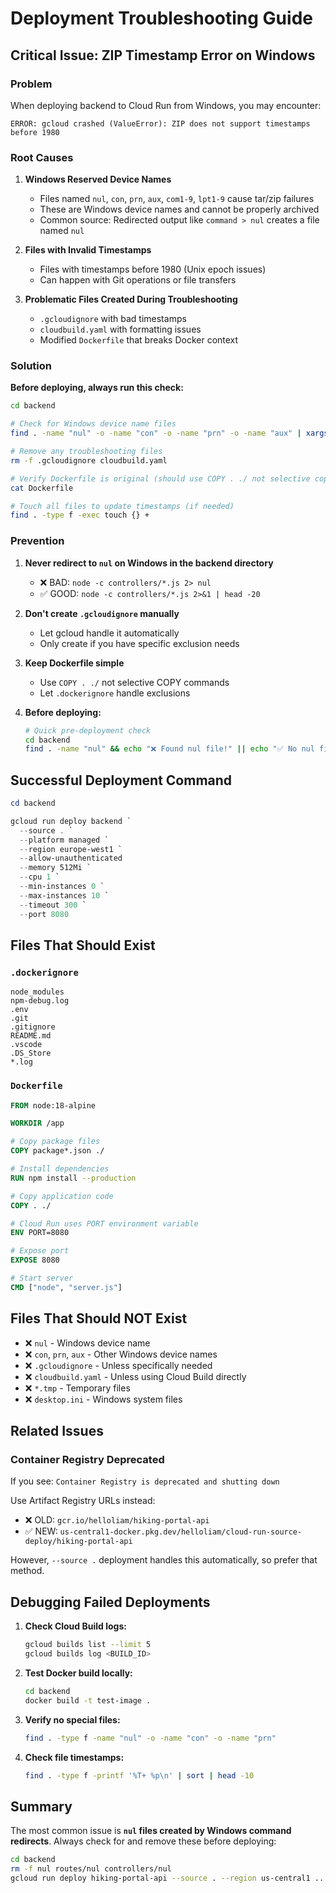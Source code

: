 # Deployment Troubleshooting Guide

## Critical Issue: ZIP Timestamp Error on Windows

### Problem
When deploying backend to Cloud Run from Windows, you may encounter:
```
ERROR: gcloud crashed (ValueError): ZIP does not support timestamps before 1980
```

### Root Causes

1. **Windows Reserved Device Names**
   - Files named `nul`, `con`, `prn`, `aux`, `com1-9`, `lpt1-9` cause tar/zip failures
   - These are Windows device names and cannot be properly archived
   - Common source: Redirected output like `command > nul` creates a file named `nul`

2. **Files with Invalid Timestamps**
   - Files with timestamps before 1980 (Unix epoch issues)
   - Can happen with Git operations or file transfers

3. **Problematic Files Created During Troubleshooting**
   - `.gcloudignore` with bad timestamps
   - `cloudbuild.yaml` with formatting issues
   - Modified `Dockerfile` that breaks Docker context

### Solution

**Before deploying, always run this check:**

```bash
cd backend

# Check for Windows device name files
find . -name "nul" -o -name "con" -o -name "prn" -o -name "aux" | xargs rm -f

# Remove any troubleshooting files
rm -f .gcloudignore cloudbuild.yaml

# Verify Dockerfile is original (should use COPY . ./ not selective copying)
cat Dockerfile

# Touch all files to update timestamps (if needed)
find . -type f -exec touch {} +
```

### Prevention

1. **Never redirect to `nul` on Windows in the backend directory**
   - ❌ BAD: `node -c controllers/*.js 2> nul`
   - ✅ GOOD: `node -c controllers/*.js 2>&1 | head -20`

2. **Don't create `.gcloudignore` manually**
   - Let gcloud handle it automatically
   - Only create if you have specific exclusion needs

3. **Keep Dockerfile simple**
   - Use `COPY . ./` not selective COPY commands
   - Let `.dockerignore` handle exclusions

4. **Before deploying:**
   ```bash
   # Quick pre-deployment check
   cd backend
   find . -name "nul" && echo "❌ Found nul file!" || echo "✅ No nul files"
   ```

## Successful Deployment Command

```powershell
cd backend

gcloud run deploy backend `
  --source . `
  --platform managed `
  --region europe-west1 `
  --allow-unauthenticated
  --memory 512Mi `
  --cpu 1 `
  --min-instances 0 `
  --max-instances 10 `
  --timeout 300 `
  --port 8080
```

## Files That Should Exist

### `.dockerignore`
```
node_modules
npm-debug.log
.env
.git
.gitignore
README.md
.vscode
.DS_Store
*.log
```

### `Dockerfile`
```dockerfile
FROM node:18-alpine

WORKDIR /app

# Copy package files
COPY package*.json ./

# Install dependencies
RUN npm install --production

# Copy application code
COPY . ./

# Cloud Run uses PORT environment variable
ENV PORT=8080

# Expose port
EXPOSE 8080

# Start server
CMD ["node", "server.js"]
```

## Files That Should NOT Exist

- ❌ `nul` - Windows device name
- ❌ `con`, `prn`, `aux` - Other Windows device names
- ❌ `.gcloudignore` - Unless specifically needed
- ❌ `cloudbuild.yaml` - Unless using Cloud Build directly
- ❌ `*.tmp` - Temporary files
- ❌ `desktop.ini` - Windows system files

## Related Issues

### Container Registry Deprecated
If you see: `Container Registry is deprecated and shutting down`

Use Artifact Registry URLs instead:
- ❌ OLD: `gcr.io/helloliam/hiking-portal-api`
- ✅ NEW: `us-central1-docker.pkg.dev/helloliam/cloud-run-source-deploy/hiking-portal-api`

However, `--source .` deployment handles this automatically, so prefer that method.

## Debugging Failed Deployments

1. **Check Cloud Build logs:**
   ```bash
   gcloud builds list --limit 5
   gcloud builds log <BUILD_ID>
   ```

2. **Test Docker build locally:**
   ```bash
   cd backend
   docker build -t test-image .
   ```

3. **Verify no special files:**
   ```bash
   find . -type f -name "nul" -o -name "con" -o -name "prn"
   ```

4. **Check file timestamps:**
   ```bash
   find . -type f -printf '%T+ %p\n' | sort | head -10
   ```

## Summary

The most common issue is **`nul` files created by Windows command redirects**. Always check for and remove these before deploying:

```bash
cd backend
rm -f nul routes/nul controllers/nul
gcloud run deploy hiking-portal-api --source . --region us-central1 ...
```
